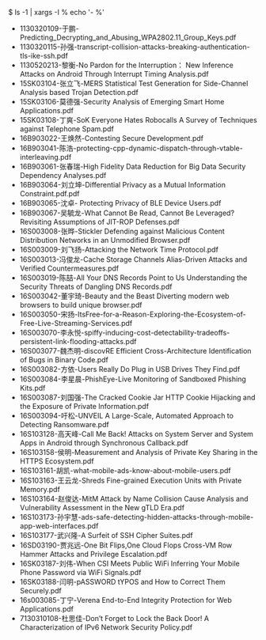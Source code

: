 $ ls -1 | xargs -I % echo '- %'

- 1130320109-于鹏-Predicting_Decrypting_and_Abusing_WPA2802.11_Group_Keys.pdf
- 1130320115-孙强-transcript-collision-attacks-breaking-authentication-tls-ike-ssh.pdf
- 1130520213-黎衡-No Pardon for the Interruption： New Inference Attacks on Android Through Interrupt Timing Analysis.pdf
- 15SK03104-张立飞-MERS Statistical Test Generation for Side-Channel Analysis based Trojan Detection.pdf
- 15SK03106-莫德强-Security Analysis of Emerging Smart Home Applications.pdf
- 15SK03108-丁爽-SoK Everyone Hates Robocalls A Survey of Techniques against Telephone Spam.pdf
- 16B903022-王焕然-Contesting Secure Development.pdf
- 16B903041-陈浩-protecting-cpp-dynamic-dispatch-through-vtable-interleaving.pdf
- 16B903061-张春瑞-High Fidelity Data Reduction for Big Data Security Dependency Analyses.pdf
- 16B903064-刘立坤-Differential Privacy as a Mutual Information Constraint.pdf.pdf
- 16B903065-沈卓- Protecting Privacy of BLE Device Users.pdf
- 16B903067-吴毓龙-What Cannot Be Read, Cannot Be Leveraged? Revisiting Assumptions of JIT-ROP Defenses.pdf
- 16S003008-张晔-Stickler Defending against Malicious Content Distribution Networks in an Unmodified Browser.pdf
- 16S003009-刘飞扬-Attacking the Network Time Protocol.pdf
- 16S003013-冯俊龙-Cache Storage Channels Alias-Driven Attacks and Verified Countermeasures.pdf
- 16S003019-陈喆-All Your DNS Records Point to Us Understanding the Security Threats of Dangling DNS Records.pdf
- 16S003042-董宇琦-Beauty and the Beast Diverting modern web browsers to build unique browser.pdf
- 16S003050-宋扬-ItsFree-for-a-Reason-Exploring-the-Ecosystem-of-Free-Live-Streaming-Services.pdf
- 16S003070-李永悦-spiffy-inducing-cost-detectability-tradeoffs-persistent-link-flooding-attacks.pdf
- 16S003077-魏杰明-discovRE Efficient Cross-Architecture Identification of Bugs in Binary Code.pdf
- 16S003082-方依-Users Really Do Plug in USB Drives They Find.pdf
- 16S003084-李星晨-PhishEye-Live Monitoring of Sandboxed Phishing Kits.pdf
- 16S003087-刘国强-The Cracked Cookie Jar HTTP Cookie Hijacking and the Exposure of Private Information.pdf
- 16S003094-吁松-UNVEIL A Large-Scale, Automated Approach to Detecting Ransomware.pdf
- 16S103128-高天峰-Call Me Back! Attacks on System Server and System Apps in Android through Synchronous Callback.pdf
- 16S103158-侯明-Measurement and Analysis of Private Key Sharing in the HTTPS Ecosystem.pdf
- 16S103161-胡凯-what-mobile-ads-know-about-mobile-users.pdf
- 16S103163-王云龙-Shreds Fine-grained Execution Units with Private Memory.pdf
- 16S103164-赵俊达-MitM Attack by Name Collision Cause Analysis and Vulnerability Assessment in the New gTLD Era.pdf
- 16S103173-孙宇慧-ads-safe-detecting-hidden-attacks-through-mobile-app-web-interfaces.pdf
- 16S103177-武兴隆-A Surfeit of SSH Cipher Suites.pdf
- 16SD03190-贾兆远-One Bit Flips,One Cloud Flops Cross-VM Row Hammer Attacks and Privilege Escalation.pdf
- 16SK03187-刘伟-When CSI Meets Public WiFi Inferring Your Mobile Phone Password via WiFi Signals.pdf
- 16SK03188-闫明-pASSWORD tYPOS and How to Correct Them Securely.pdf
- 16s003085-丁宁-Verena End-to-End Integrity Protection for Web Applications.pdf
- 7130310108-杜思佳-Don’t Forget to Lock the Back Door! A Characterization of IPv6 Network Security Policy.pdf